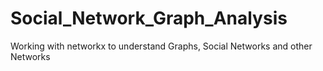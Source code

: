 # Social_Network_Graph_Analysis
Working with networkx to understand Graphs, Social Networks and other Networks
